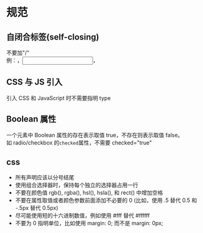 # 规范

## 自闭合标签(self-closing)

不要加"/"  
例：<img>，<input>，<br>

## CSS 与 JS 引入

引入 CSS 和 JavaScript 时不需要指明 type

## Boolean 属性

一个元素中 Boolean 属性的存在表示取值 true，不存在则表示取值 false。  
如 radio/checkbox 的`checked`属性，不需要 checked="true"

## css

- 所有声明应该以分号结尾
- 使用组合选择器时，保持每个独立的选择器占用一行
- 不要在颜色值 rgb(), rgba(), hsl(), hsla(), 和 rect() 中增加空格
- 不要在属性取值或者颜色参数前面添加不必要的 0 (比如，使用 .5 替代 0.5 和 -.5px 替代 0.5px)
- 尽可能使用短的十六进制数值，例如使用 #fff 替代 #ffffff
- 不要为 0 指明单位，比如使用 margin: 0; 而不是 margin: 0px;
